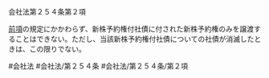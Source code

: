 会社法第２５４条第２項

[前項](会社法＿＿＿＿第２５４条第１項)の規定にかかわらず、新株予約権付社債に付された新株予約権のみを譲渡することはできない。ただし、当該新株予約権付社債についての社債が消滅したときは、この限りでない。

#会社法
#会社法/第２５４条
#会社法/第２５４条/第２項
